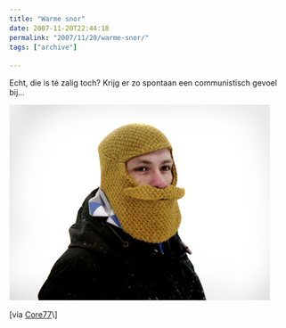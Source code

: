 ```yaml
---
title: "Warme snor"
date: 2007-11-20T22:44:18
permalink: "2007/11/20/warme-snor/"
tags: ["archive"]

---
```

Echt, die is té zalig toch? Krijg er zo spontaan een communistisch gevoel bij…

[![Snorremuts](/images/blog/2007/11/beardedcap.jpg)](http://kitsunenoir.com/blog/2007/11/18/the-bearded-cap-by-vik-prjonsdottir/ "http://kitsunenoir.com/blog/2007/11/18/the-bearded-cap-by-vik-prjonsdottir/")

\[via [Core77](http://www.core77.com/blog/object_culture/the_bearded_cap_by_vik_prjnsdttir_8158.asp "http://www.core77.com/blog/object_culture/the_bearded_cap_by_vik_prjnsdttir_8158.asp")\]
